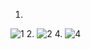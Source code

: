 1. 
![1](https://user-images.githubusercontent.com/88678440/152488502-5a00ed44-f1cc-43ff-8e91-b76aef4a7865.JPG)
2. 
![2](https://user-images.githubusercontent.com/88678440/152488884-43b223f5-d061-41de-b8c5-c75bc5dcb9f9.JPG)
4. 
![4](https://user-images.githubusercontent.com/88678440/152514413-5cb749f1-3519-429b-bb13-4b28a50ad186.JPG)
